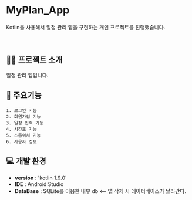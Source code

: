 # MyPlan_App
Kotlin을 사용해서 일정 관리 앱을 구현하는 개인 프로젝트를 진행했습니다.   
<br/><br/>

## 👨‍🏫 프로젝트 소개
일정 관리 앱입니다.
<br/>

## 📌 주요기능
```
1. 로그인 기능
2. 회원가입 기능
3. 일정 입력 기능
4. 시간표 기능
5. 스톱워치 기능
6. 사용자 정보
```

## 💻 개발 환경   
- **version** : 'kotlin 1.9.0'
- **IDE** : Android Studio
- **DataBase** : SQLite를 이용한 내부 db   <-- 앱 삭제 시 데이터베이스가 날라간다.
<br/>


